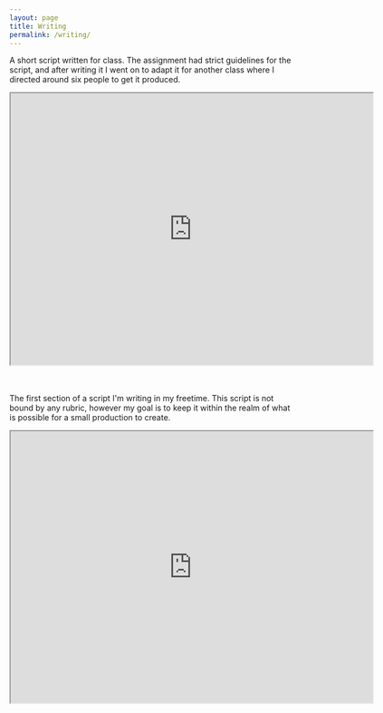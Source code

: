 ```yaml
---
layout: page
title: Writing
permalink: /writing/
---
```


A short script written for class. The assignment had strict guidelines for the script, and after writing it I went on to adapt it for another class where I directed around six people to get it produced. 

<div class = "pdf-wrapper">
    <iframe src="https://drive.google.com/file/d/1JxK3uIhPcHBpD-090ECpIwbcGu6aP2sI/preview" width="640" height="480" allow="autoplay"></iframe>
</div>

<br>
<br>

The first section of a script I'm writing in my freetime. This script is not bound by any rubric, however my goal is to keep it within the realm of what is possible for a small production to create. 

<div class = "pdf-wrapper">
    <iframe src="https://drive.google.com/file/d/1l44Q-GSrqYVMNrFMyACfN9XXLrpbUp3a/preview" width="640" height="480" allow="autoplay"></iframe>
</div>